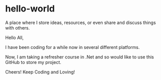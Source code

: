 # hello-world
A place where I store ideas, resources, or even share and discuss things with others.


Hello All,

I have been coding for a while now in several different platforms. 

Now, I am taking a refresher course in .Net and so would like to use this GitHub to store my project.

Cheers! Keep Coding and Loving!
